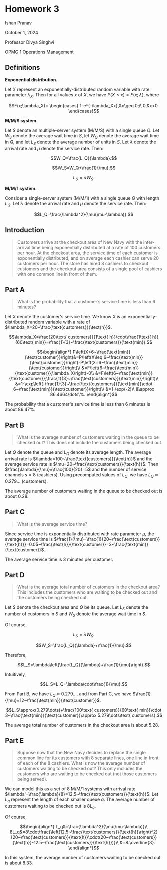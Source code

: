 # Homework 3

Ishan Pranav

October 1, 2024

Professor Divya Singhvi

OPMG 1 Operations Management

## Definitions

__Exponential distribution.__

Let $X$ represent an exponentially-distributed random variable with rate
parameter $\lambda_X$. Then for all values $x$ of $X$, we have
$P(X\leq x)=F(x;\lambda)$, where

$$F(x;\lambda_X)=
\begin{cases}
1-e^{-\lambda_Xx},&x\geq 0;\\
0,&x<0.
\end{cases}$$

__M/M/S system.__

Let $S$ denote an multiple-server system (M/M/S) with a single queue $Q$. Let
$W_S$ denote the average wait time in $S$, let $W_Q$ denote the average wait
time in $Q$, and let $L_S$ denote the average number of units in $S$. Let
$\lambda$ denote the arrival rate and $\mu$ denote the service rate. Then:

$$W_Q=\frac{L_Q}{\lambda}.$$

$$W_S=W_Q+\frac{1}{\mu}.$$

$$L_S=\lambda W_S.$$

__M/M/1 system.__

Consider a single-server system (M/M/1) with a single queue $Q$ with length
$L_Q$. Let $\lambda$ denote the arrival rate and $\mu$ denote the service rate.
Then:

$$L_Q=\frac{\lambda^2}{\mu(\mu-\lambda)}.$$

## Introduction

> Customers arrive at the checkout area of New Navy with the inter-arrival time
> being exponentially distributed at a rate of 100 customers per hour. At the
> checkout area, the service time of each customer is exponentially distributed,
> and on average each cashier can serve 20 customers per hour. The store has
> hired 8 cashiers to checkout customers and the checkout area consists of a
> single pool of cashiers with one common line in front of them.

## Part A

> What is the probability that a customer’s service time is less than 6 minutes?

Let $X$ denote the customer's service time. We know $X$ is an
exponentially-distributed random variable with a rate of
$\lambda_X=20~\frac{\text{customers}}{\text{h}}$.

$$\lambda_X=\frac{20\text{ customers}}{1\text{ h}}\cdot\frac{1\text{ h}}{60\text{ min}}=\frac{1}{3}~\frac{\text{customers}}{\text{min}}.$$

$$\begin{align*}
P\left(X<6~\frac{\text{min}}{\text{customer}}\right)&=P\left(X\leq 6~\frac{\text{min}}{\text{customer}}\right)-P\left(X=6~\frac{\text{min}}{\text{customer}}\right)\\
&=F\left(6~\frac{\text{min}}{\text{customer}};\lambda_X\right)-0\\
&=F\left(6~\frac{\text{min}}{\text{customer}};\frac{1}{3}~\frac{\text{customers}}{\text{min}}\right)\\
&=1-\exp\left(-\frac{1}{3}~\frac{\text{customers}}{\text{min}}\cdot 6~\frac{\text{min}}{\text{customer}}\right)\\
&=1-\exp(-2)\\
&\approx 86.4664\dots\%.
\end{align*}$$

The probability that a customer's service time is less than 6 minutes is about
86.47%.

## Part B

> What is the average number of customers waiting in the queue to be checked
> out? This does not include the customers being checked out.

Let $Q$ denote the queue and $L_Q$ denote its average length. The average
arrival rate is $\lambda=100~\frac{\text{customers}}{\text{h}}$ and the average
service rate is $\mu=20~\frac{\text{customers}}{\text{h}}$.
Then $\frac{\lambda}{\mu}=\frac{100}{20}=5$ and the number of service channels
$s=8$ (cashiers). Using precomputed values of $L_Q$, we have $L_Q\approx 0.279\dots$
(customers).

The average number of customers waiting in the queue to be checked out is about
0.28.

## Part C

> What is the average service time?

Since service time is exponentially distributed with rate parameter $\mu$, the
average service time is
$\frac{1}{\mu}=\frac{1}{20~\frac{\text{customers}}{\text{h}}}=0.05~\frac{\text{h}}{\text{customer}}=3~\frac{\text{min}}{\text{customer}}$.

The average service time is 3 minutes per customer.

## Part D

> What is the average total number of customers in the checkout area? This
> includes the customers who are waiting to be checked out and the customers
> being checked out.

Let $S$ denote the checkout area and $Q$ be its queue. Let $L_S$ denote the
number of customers in $S$ and $W_S$ denote the average wait time in $S$.

Of course,

$$L_S=\lambda W_S.$$

$$W_S=\frac{L_Q}{\lambda}+\frac{1}{\mu}.$$

Therefore,

$$L_S=\lambda\left(\frac{L_Q}{\lambda}+\frac{1}{\mu}\right).$$

Intuitively,

$$L_S=L_Q+\lambda\cdot\frac{1}{\mu}.$$

From Part B, we have $L_Q\approx 0.279\dots$, and from Part C, we have
$\frac{1}{\mu}=12~\frac{\text{min}}{\text{customer}}$.

$$L_S\approx(0.279\dots)+\frac{100\text{ customers}}{60\text{ min}}\cdot 3~\frac{\text{min}}{\text{customer}}\approx 5.279\dots\text{ customers}.$$

The average total number of customers in the checkout area is about 5.28.

## Part E

> Suppose now that the New Navy decides to replace the single common line for
> its customers with 8 separate lines, one line in front of each of the 8
> cashiers. What is now the average number of customers waiting to be checked
> out? This only includes the customers who are waiting to be checked out
> (not those customers being served).

We can model this as a set of 8 M/M/1 systems with arrival rate
$\lambda'=\frac{\lambda}{8}=12.5~\frac{\text{customers}}{\text{h}}$. Let $L_q$
represent the length of each smaller queue $q$. The average number of customers
waiting to be checked out is $8L_q$.

Of course,

$$\begin{align*}
L_q&=\frac{\lambda^2}{\mu(\mu-\lambda)}\\
8L_q&=8\cdot\frac{\left(12.5~\frac{\text{customers}}{\text{h}}\right)^2}{20~\frac{\text{customers}}{\text{h}}\cdot(20~\frac{\text{customers}}{\text{h}}-12.5~\frac{\text{customers}}{\text{h}})}\\
&=8.\overline{3}.
\end{align*}$$

In this system, the average number of customers waiting to be checked out is
about 8.33.
